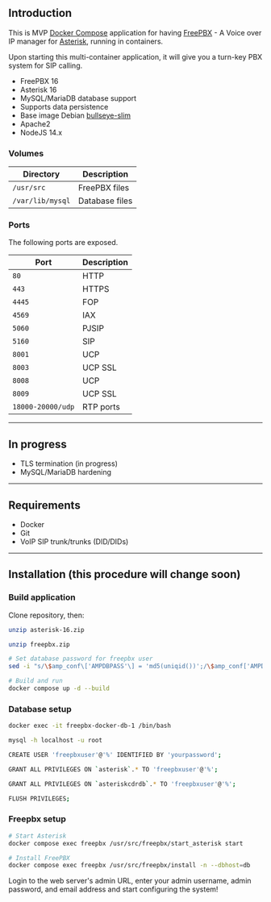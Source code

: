 ## Introduction

This is MVP [Docker Compose](https://docs.docker.com/compose/) application for having [FreePBX](https://www.freepbx.org) - A Voice over IP manager for [Asterisk](https://www.asterisk.org), running in containers.

Upon starting this multi-container application, it will give you a turn-key PBX system for SIP calling.

* FreePBX 16
* Asterisk 16
* MySQL/MariaDB database support
* Supports data persistence
* Base image Debian [bullseye-slim](https://hub.docker.com/_/debian/)
* Apache2
* NodeJS 14.x

### Volumes
| Directory        |Description                                                                       |
| ---------------- | ----------------------------------------------------------------------------------------------------- |
| `/usr/src`         | FreePBX files                                                                  |
| `/var/lib/mysql`   | Database files                                                                  |

### Ports
The following ports are exposed.

| Port              | Description |
| ----------------- | ----------- |
| `80`              | HTTP        |
| `443`             | HTTPS       |
| `4445`            | FOP         |
| `4569`            | IAX         |
| `5060`            | PJSIP       |
| `5160`            | SIP         |
| `8001`            | UCP         |
| `8003`            | UCP SSL     |
| `8008`            | UCP         |
| `8009`            | UCP SSL     |
| `18000-20000/udp` | RTP ports   |

---

## In progress
* TLS termination (in progress)
* MySQL/MariaDB hardening

---

## Requirements
- Docker
- Git
- VoIP SIP trunk/trunks (DID/DIDs)

---

## Installation (this procedure will change soon)

### Build application
Clone repository, then:

```bash
unzip asterisk-16.zip 

unzip freepbx.zip

# Set database password for freepbx user
sed -i "s/\$amp_conf\['AMPDBPASS'\] = 'md5(uniqid())';/\$amp_conf['AMPDBPASS'] = 'yourpassword';/" freepbx/installlib/installcommand.class.php

# Build and run
docker compose up -d --build
```

### Database setup
```bash
docker exec -it freepbx-docker-db-1 /bin/bash

mysql -h localhost -u root

CREATE USER 'freepbxuser'@'%' IDENTIFIED BY 'yourpassword';

GRANT ALL PRIVILEGES ON `asterisk`.* TO 'freepbxuser'@'%';

GRANT ALL PRIVILEGES ON `asteriskcdrdb`.* TO 'freepbxuser'@'%';

FLUSH PRIVILEGES;
```

### Freepbx setup
```bash
# Start Asterisk
docker compose exec freepbx /usr/src/freepbx/start_asterisk start

# Install FreePBX
docker compose exec freepbx /usr/src/freepbx/install -n --dbhost=db
```

Login to the web server's admin URL, enter your admin username, admin password, and email address and start configuring the system!